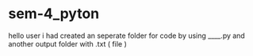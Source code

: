 # sem-4_pyton
hello user i had created an seperate folder for code by using ____.py
and
another output folder with .txt ( file )
